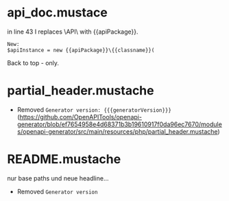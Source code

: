 # api_doc.mustace

in line 43 I replaces \API\ with {{apiPackage}}.

```
New:
$apiInstance = new {{apiPackage}}\{{classname}}(
```

Back to top - only.

# partial_header.mustache

- Removed `Generator version: {{{generatorVersion}}}` (https://github.com/OpenAPITools/openapi-generator/blob/ef7654958e4d68371b3b19610917f0da96ec7670/modules/openapi-generator/src/main/resources/php/partial_header.mustache)

# README.mustache

nur base paths und neue headline...
- Removed `Generator version`
